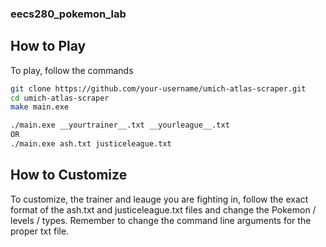 ### eecs280_pokemon_lab

## How to Play

To play, follow the commands

  ```bash
  git clone https://github.com/your-username/umich-atlas-scraper.git
  cd umich-atlas-scraper
  make main.exe
  
  ./main.exe __yourtrainer__.txt __yourleague__.txt
  OR
  ./main.exe ash.txt justiceleague.txt
  ```


## How to Customize

To customize, the trainer and leauge you are fighting in, follow the exact format of the ash.txt and justiceleague.txt files and change the Pokemon / levels / types. Remember to change the command line arguments for the proper txt file. 

